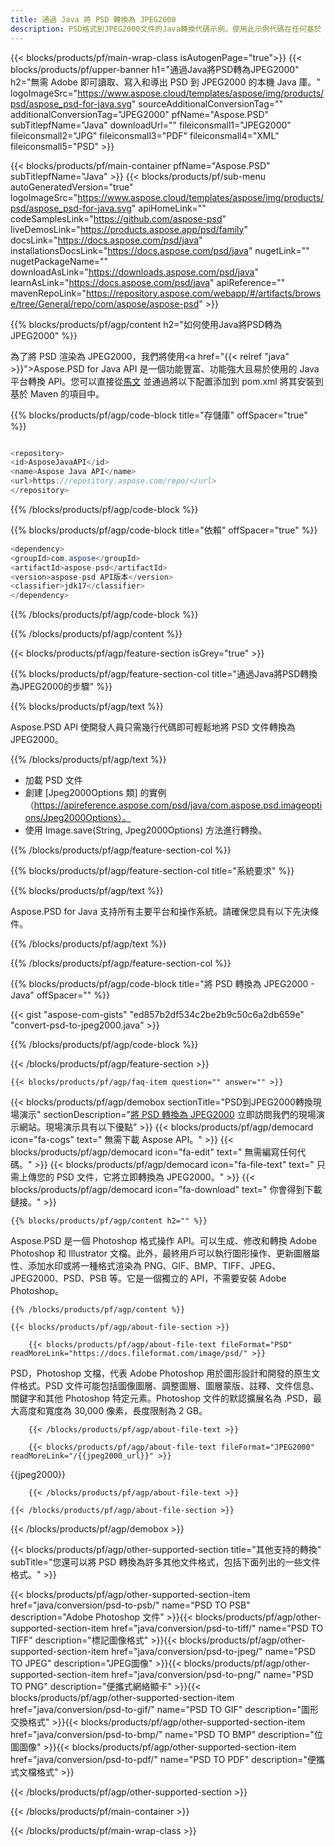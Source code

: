 ```yaml
---
title: 通過 Java 將 PSD 轉換為 JPEG2000
description: PSD格式到JPEG2000文件的Java轉換代碼示例。使用此示例代碼在任何基於 Web 或桌面 Java 的應用程序中將 PSD 轉換為 JPEG2000。
---
```


{{< blocks/products/pf/main-wrap-class isAutogenPage="true">}}
{{< blocks/products/pf/upper-banner h1="通過Java將PSD轉為JPEG2000" h2="無需 Adob​​e 即可讀取、寫入和導出 PSD 到 JPEG2000 的本機 Java 庫。" logoImageSrc="https://www.aspose.cloud/templates/aspose/img/products/psd/aspose_psd-for-java.svg" sourceAdditionalConversionTag="" additionalConversionTag="JPEG2000" pfName="Aspose.PSD" subTitlepfName="Java" downloadUrl="" fileiconsmall1="JPEG2000" fileiconsmall2="JPG" fileiconsmall3="PDF" fileiconsmall4="XML" fileiconsmall5="PSD" >}}

{{< blocks/products/pf/main-container pfName="Aspose.PSD" subTitlepfName="Java" >}}
{{< blocks/products/pf/sub-menu autoGeneratedVersion="true" logoImageSrc="https://www.aspose.cloud/templates/aspose/img/products/psd/aspose_psd-for-java.svg" apiHomeLink="" codeSamplesLink="https://github.com/aspose-psd" liveDemosLink="https://products.aspose.app/psd/family" docsLink="https://docs.aspose.com/psd/java" installationsDocsLink="https://docs.aspose.com/psd/java" nugetLink="" nugetPackageName="" downloadAsLink="https://downloads.aspose.com/psd/java" learnAsLink="https://docs.aspose.com/psd/java" apiReference="" mavenRepoLink="https://repository.aspose.com/webapp/#/artifacts/browse/tree/General/repo/com/aspose/aspose-psd" >}}

{{% blocks/products/pf/agp/content h2="如何使用Java將PSD轉為JPEG2000" %}}

為了將 PSD 渲染為 JPEG2000，我們將使用<a href="{{< relref "java" >}}">Aspose.PSD for Java</a> API 是一個功能豐富、功能強大且易於使用的 Java 平台轉換 API。您可以直接從<a href="https://repository.aspose.com/webapp/#/artifacts/browse/tree/General/repo/com/aspose/aspose-psd">馬文</a> 並通過將以下配置添加到 pom.xml 將其安裝到基於 Maven 的項目中。

{{% blocks/products/pf/agp/code-block title="存儲庫" offSpacer="true" %}}

```cs

<repository>
<id>AsposeJavaAPI</id>
<name>Aspose Java API</name>
<url>https://repository.aspose.com/repo/</url>
</repository>

```

{{% /blocks/products/pf/agp/code-block %}}

{{% blocks/products/pf/agp/code-block title="依賴" offSpacer="true" %}}

```cs
<dependency>
<groupId>com.aspose</groupId>
<artifactId>aspose-psd</artifactId>
<version>aspose-psd API版本</version>
<classifier>jdk17</classifier>
</dependency>

```

{{% /blocks/products/pf/agp/code-block %}}

{{% /blocks/products/pf/agp/content %}}

{{< blocks/products/pf/agp/feature-section isGrey="true" >}}

{{% blocks/products/pf/agp/feature-section-col title="通過Java將PSD轉換為JPEG2000的步驟" %}}

{{% blocks/products/pf/agp/text %}}

 Aspose.PSD API 使開發人員只需幾行代碼即可輕鬆地將 PSD 文件轉換為 JPEG2000。

{{% /blocks/products/pf/agp/text %}}

- 加載 PSD 文件
- 創建 [Jpeg2000Options 類] 的實例（https://apireference.aspose.com/psd/java/com.aspose.psd.imageoptions/Jpeg2000Options）。
- 使用 Image.save(String, Jpeg2000Options) 方法進行轉換。


{{% /blocks/products/pf/agp/feature-section-col %}}

{{% blocks/products/pf/agp/feature-section-col title="系統要求" %}}

{{% blocks/products/pf/agp/text %}}

 Aspose.PSD for Java 支持所有主要平台和操作系統。請確保您具有以下先決條件。

{{% /blocks/products/pf/agp/text %}}

{{% /blocks/products/pf/agp/feature-section-col %}}

{{% blocks/products/pf/agp/code-block title="將 PSD 轉換為 JPEG2000 - Java" offSpacer="" %}}

{{< gist "aspose-com-gists" "ed857b2df534c2be2b9c50c6a2db659e" "convert-psd-to-jpeg2000.java" >}}

{{% /blocks/products/pf/agp/code-block %}}

{{< /blocks/products/pf/agp/feature-section >}}

    {{< blocks/products/pf/agp/faq-item question="" answer="" >}}
 

<!-- aboutfile Starts -->

{{< blocks/products/pf/agp/demobox sectionTitle="PSD到JPEG2000轉換現場演示" sectionDescription="[將 PSD 轉換為 JPEG2000](https://products.aspose.app/psd/conversion/psd-to-jpeg2000) 立即訪問我們的現場演示網站。現場演示具有以下優點" >}}
        {{< blocks/products/pf/agp/democard icon="fa-cogs" text=" 無需下載 Aspose API。" >}}
        {{< blocks/products/pf/agp/democard icon="fa-edit" text=" 無需編寫任何代碼。" >}}
        {{< blocks/products/pf/agp/democard icon="fa-file-text" text=" 只需上傳您的 PSD 文件，它將立即轉換為 JPEG2000。" >}}
        {{< blocks/products/pf/agp/democard icon="fa-download" text=" 你會得到下載鏈接。" >}}

    {{% blocks/products/pf/agp/content h2="" %}}

Aspose.PSD 是一個 Photoshop 格式操作 API。可以生成、修改和轉換 Adob​​e Photoshop 和 Illustrator 文檔。此外，最終用戶可以執行圖形操作、更新圖層屬性、添加水印或將一種格式渲染為 PNG、GIF、BMP、TIFF、JPEG、JPEG2000、PSD、PSB 等。它是一個獨立的 API，不需要安裝 Adob​​e Photoshop。  



    {{% /blocks/products/pf/agp/content %}}

    {{< blocks/products/pf/agp/about-file-section >}}

        {{< blocks/products/pf/agp/about-file-text fileFormat="PSD" readMoreLink="https://docs.fileformat.com/image/psd/" >}}
PSD，Photoshop 文檔，代表 Adob​​e Photoshop 用於圖形設計和開發的原生文件格式。PSD 文件可能包括圖像圖層、調整圖層、圖層蒙版、註釋、文件信息、關鍵字和其他 Photoshop 特定元素。Photoshop 文件的默認擴展名為 .PSD，最大高度和寬度為 30,000 像素，長度限制為 2 GB。

        {{< /blocks/products/pf/agp/about-file-text >}}

        {{< blocks/products/pf/agp/about-file-text fileFormat="JPEG2000" readMoreLink="/{{jpeg2000_url}}" >}}
{{jpeg2000}}

        {{< /blocks/products/pf/agp/about-file-text >}}

    {{< /blocks/products/pf/agp/about-file-section >}}

{{< /blocks/products/pf/agp/demobox >}}

<!-- aboutfile Ends -->

{{< blocks/products/pf/agp/other-supported-section title="其他支持的轉換" subTitle="您還可以將 PSD 轉換為許多其他文件格式，包括下面列出的一些文件格式。" >}}

{{< blocks/products/pf/agp/other-supported-section-item href="java/conversion/psd-to-psb/" name="PSD TO PSB" description="Adobe Photoshop 文件" >}}{{< blocks/products/pf/agp/other-supported-section-item href="java/conversion/psd-to-tiff/" name="PSD TO TIFF" description="標記圖像格式" >}}{{< blocks/products/pf/agp/other-supported-section-item href="java/conversion/psd-to-jpeg/" name="PSD TO JPEG" description="JPEG圖像" >}}{{< blocks/products/pf/agp/other-supported-section-item href="java/conversion/psd-to-png/" name="PSD TO PNG" description="便攜式網絡顯卡" >}}{{< blocks/products/pf/agp/other-supported-section-item href="java/conversion/psd-to-gif/" name="PSD TO GIF" description="圖形交換格式" >}}{{< blocks/products/pf/agp/other-supported-section-item href="java/conversion/psd-to-bmp/" name="PSD TO BMP" description="位圖圖像" >}}{{< blocks/products/pf/agp/other-supported-section-item href="java/conversion/psd-to-pdf/" name="PSD TO PDF" description="便攜式文檔格式" >}}

{{< /blocks/products/pf/agp/other-supported-section >}}

{{< /blocks/products/pf/main-container >}}
    
{{< /blocks/products/pf/main-wrap-class >}}
